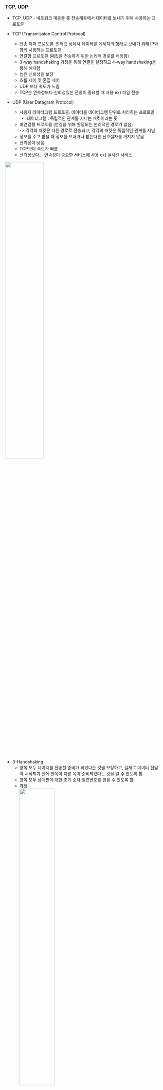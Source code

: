 ### TCP, UDP  
- TCP, UDP - 네트워크 계층들 중 전송계층에서 데이터를 보내기 위해 사용하는 프로토콜
- TCP (Transmission Control Protocol)
  - 전송 제어 프로토콜. 인터넷 상에서 데이터를 메세지의 형태로 보내기 위해 IP와 함께 사용하는 프로토콜
  - 연결형 프로토콜 (패킷을 전송하기 위한 논리적 경로를 배정함)
  - 3-way handshaking 과정을 통해 연결을 설정하고 4-way handshaking을 통해 해제함
  - 높은 신뢰성을 보장
  - 흐름 제어 및 혼잡 제어
  - UDP 보다 속도가 느림
  - TCP는 연속성보다 신뢰성있는 전송이 중요할 때 사용 ex) 파일 전송 

- UDP (User Datagram Protocol)
  - 사용자 데이터그램 프로토콜. 데이터를 데이터그램 단위로 처리하는 프로토콜  
    - 데이터그램 : 독립적인 관계를 지니는 패킷이라는 뜻
  - 비연결형 프로토콜 (연결을 위해 할당되는 논리적인 경로가 없음)  
    -> 각각의 패킷은 다른 경로로 전송되고, 각각의 패킷은 독립적인 관계를 지님
  - 정보를 주고 받을 때 정보를 보내거나 받는다른 신호절차를 거치지 않음
  - 신뢰성이 낮음
  - TCP보다 속도가 빠름
  - 신뢰성보다는 연속성이 중요한 서비스에 사용 ex) 실시간 서비스   

<img src="https://user-images.githubusercontent.com/88132500/236442972-381dae66-4e7f-42e3-9b5a-d9470a72ecae.png" width="50%" height="50%"></img>

- 3-Handshaking
  - 양쪽 모두 데이터를 전송할 준비가 되었다는 것을 보장하고, 실제로 데이터 전달이 시작되기 전에 한쪽이 다른 쪽이 준비되었다는 것을 알 수 있도록 함
  - 양쪽 모두 상대편에 대한 초기 순차 일련번호를 얻을 수 있도록 함
  - 과정  
    <img src="https://user-images.githubusercontent.com/88132500/236444327-a0dbfc6a-2661-4651-a084-117145f565b9.png" width="50%" height="50%"></img>  
    - [step 1] A 클라이언트는 B 서버에 접속을 요청하는 SYN 패킷을 보냄. 이때 A클라이언트는 SYN 을 보내고 SYN/ACK 응답을 기다리는 SYN_SENT 상태, B서버는 Wait for Client 상태  
    - [step 2] B 서버는 SYN 요청을 받고 A 클라이언트에게 요청을 수락한다는 ACK와 SYN flag가 설정된 패킷을 발송하고 A가 다시 ACK로 응답하기를 기다림. 이때 B 서버는 SYN_RECEIVED 상태가 됨  
    - [step 3] A 클라이언트는 B 서버에게 ACK를 보내고 이후부터는 연결이 이루어지고 데이터가 오가게 됨. 이때의 B 서버 상태가 ESTABLISHED.  
  - *3-way handshaking 과정에서 클라이언트가 서버가 보낸 ACK+SYN을 받지 못하면?*
    - 서버는 클라이언트로부터 확인받았다는 ACK를 받지 못하기 때문에 SYN_RECV상태의 세션이 계속 쌓이게 됨. 이러한 세션이 쌓이면 SYN Backlog가 가득 차게 되며, 결국 더이상 SYN 소켓 정보를 쌓을 수 없어 SYN Drop이 발생함. 즉, SYN Backlog가 가득 차 새로운 세션을 생성하지 못하게 됨.
    - 해결방법 -> 세션을 쌓는 공간의 크기를 더 늘리거나, SYN+ACK의 재전송 횟수를 설정하여 설정한 횟수까지 응답이 없으면 소켓 연결을 끊음
- 4-Handshaking  
  - 세션을 종료하기 위해 수행되는 절차  
  - 과정  
    <img src="https://user-images.githubusercontent.com/88132500/236445799-397ceebf-3be7-4147-89d9-b16f35a0bd5f.png" width="50%" height="50%"></img>  
    - [step 1] 클라이언트가 연결을 종료하겠다는 FIN 플래그를 전송함. 이때 A 클라이언트는 FIN_WAIT 상태가 됨  
    - [step 2] B 서버는 FIN 플래그를 받고, 확인 메시지 ACK를 보냄. 그리고 자신의 통신이 끝날 때까지 기다리는데 이 상태가 B 서버의 CLOSE_WAIT 상태.  
    - [step 3] 연결을 종료할 준비가 되면, 연결 해지를 위한 준비가 되었음을 알리기 위해 클라이언트에게 FIN 플래그를 전송함. 이때 B 서버의 상태는 LAST_ACK.
    - [step 4] 클라이언트는 해지 준비가 되었다는 ACK를 확인했다는 메시지를 보냄. A 클라이언트의 상태가 FIN_WAIT -> TIME_WAIT로 변경됨  
  - *4-way handshaking 과정에서 클라이언트가 마지막에 ACK를 굳이 보내는 이유?*  
    - 서버가 클라이언트에게 FIN을 보낼 때의 의미는 서버가 더 이상 보낼 데이터가 없음을 클라이언트에게 알려주기 위함임. 만약 FIN이 유실된다면 클라이언트는 서버가 아직 보낼 데이터가 있다고 인식하게 되고 계속 대기함. 그렇기 때문에 서버 입장에서는 클라이언트가 FIN을 확실히 받았는지 알아야 함. 그렇게 하기 위해서, 클라이언트는 마지막 ACK를 응답으로 보내야 함.
  - *만약 Server에서 FIN 세그먼트를 전송하기 전에 전송한 패킷이 Routing 지연이나 
    패킷 유실로 인한 재전송 등으로 인해 FIN 패킷보다 늦게 도착하는 상황이 발생하면 어떻게 될까?*
    - 클라이언트에서 세션을 종료시킨 후 뒤늦게 도착하는 패킷이 있다면 이 패킷은 Drop되고 데이터는 유실될 것임
    - 해결방법 -> A 클라이언트는 이러한 현상에 대비하여 Client는 Server로부터 FIN을 수신하더라도 일정시간(디폴트 240초) 동안 세션을 남겨놓고 잉여 패킷을 기다리는 과정을 거치게 되는데 이 과정을 "TIME_WAIT" 라고 합니다. 일정시간이 지나면, 세션을 만료하고 연결을 종료시키며, "CLOSE" 상태로 변화합니다. 
